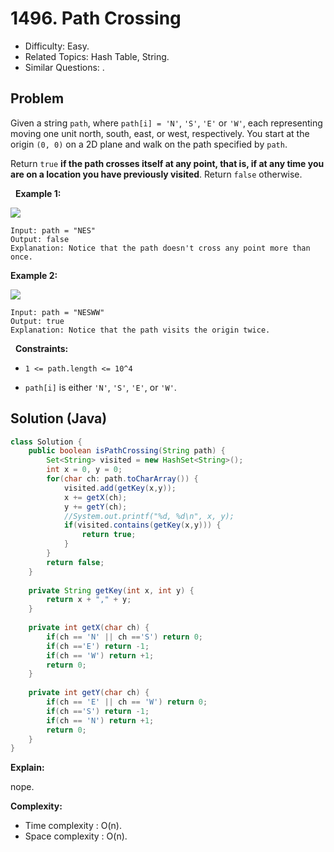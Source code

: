 # 1496. Path Crossing

- Difficulty: Easy.
- Related Topics: Hash Table, String.
- Similar Questions: .

## Problem

Given a string ```path```, where ```path[i] = 'N'```, ```'S'```, ```'E'``` or ```'W'```, each representing moving one unit north, south, east, or west, respectively. You start at the origin ```(0, 0)``` on a 2D plane and walk on the path specified by ```path```.

Return ```true``` **if the path crosses itself at any point, that is, if at any time you are on a location you have previously visited**. Return ```false``` otherwise.

 
**Example 1:**

![](https://assets.leetcode.com/uploads/2020/06/10/screen-shot-2020-06-10-at-123929-pm.png)

```
Input: path = "NES"
Output: false 
Explanation: Notice that the path doesn't cross any point more than once.
```

**Example 2:**

![](https://assets.leetcode.com/uploads/2020/06/10/screen-shot-2020-06-10-at-123843-pm.png)

```
Input: path = "NESWW"
Output: true
Explanation: Notice that the path visits the origin twice.
```

 
**Constraints:**


	
- ```1 <= path.length <= 10^4```
	
- ```path[i]``` is either ```'N'```, ```'S'```, ```'E'```, or ```'W'```.



## Solution (Java)

```java
class Solution {
    public boolean isPathCrossing(String path) {
        Set<String> visited = new HashSet<String>();
        int x = 0, y = 0;
        for(char ch: path.toCharArray()) {
            visited.add(getKey(x,y));
            x += getX(ch);
            y += getY(ch);
            //System.out.printf("%d, %d\n", x, y);
            if(visited.contains(getKey(x,y))) {
                return true;
            }
        }
        return false;
    }
    
    private String getKey(int x, int y) {
        return x + "," + y;
    }
    
    private int getX(char ch) {
        if(ch == 'N' || ch =='S') return 0;
        if(ch =='E') return -1;
        if(ch == 'W') return +1;
        return 0;
    }
    
    private int getY(char ch) {
        if(ch == 'E' || ch == 'W') return 0;
        if(ch =='S') return -1;
        if(ch == 'N') return +1;
        return 0;
    }
}
```

**Explain:**

nope.

**Complexity:**

* Time complexity : O(n).
* Space complexity : O(n).
